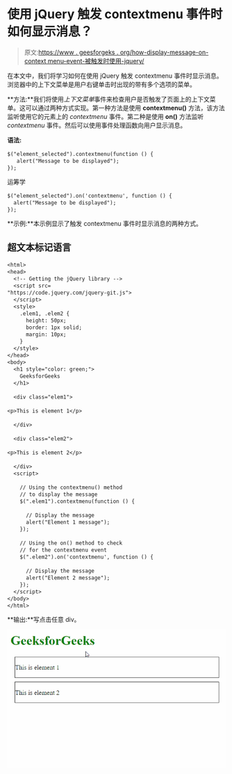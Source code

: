 # 使用 jQuery 触发 contextmenu 事件时如何显示消息？

> 原文:[https://www . geesforgeks . org/how-display-message-on-context menu-event-被触发时使用-jquery/](https://www.geeksforgeeks.org/how-to-display-message-when-the-contextmenu-event-is-triggered-using-jquery/)

在本文中，我们将学习如何在使用 jQuery 触发 contextmenu 事件时显示消息。浏览器中的上下文菜单是用户右键单击时出现的带有多个选项的菜单。

**方法:**我们将使用*上下文菜单*事件来检查用户是否触发了页面上的上下文菜单。这可以通过两种方式实现。第一种方法是使用 **contextmenu()** 方法，该方法监听使用它的元素上的 *contextmenu* 事件。第二种是使用 **on()** 方法监听 *contextmenu* 事件。然后可以使用事件处理函数向用户显示消息。

**语法:**

```
$("element_selected").contextmenu(function () {
   alert("Message to be displayed");
});
```

运筹学

```
$("element_selected").on('contextmenu', function () {
  alert("Message to be displayed");
});
```

**示例:**本示例显示了触发 contextmenu 事件时显示消息的两种方式。

## 超文本标记语言

```
<html>
<head>
  <!-- Getting the jQuery library -->
  <script src=
"https://code.jquery.com/jquery-git.js">
  </script>
  <style>
    .elem1, .elem2 {
      height: 50px;
      border: 1px solid;
      margin: 10px;
    }
  </style>
</head>
<body>
  <h1 style="color: green;">
    GeeksforGeeks
  </h1>

  <div class="elem1">

<p>This is element 1</p>

  </div>

  <div class="elem2">

<p>This is element 2</p>

  </div>
  <script>

    // Using the contextmenu() method
    // to display the message
    $(".elem1").contextmenu(function () {

      // Display the message
      alert("Element 1 message");
    });

    // Using the on() method to check
    // for the contextmenu event
    $(".elem2").on('contextmenu', function () {

      // Display the message
      alert("Element 2 message");
    });
  </script>
</body>
</html>
```

**输出:**写点击任意 div。

![](img/0f88b8a3ed934af3859a8f1f84761e2f.png)